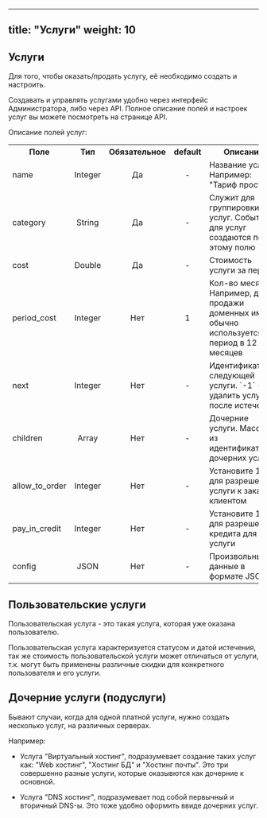 
---
title: "Услуги"
weight: 10
---

## Услуги

Для того, чтобы оказать/продать услугу, её необходимо создать и настроить.

Создавать и управлять услугами удобно через интерфейс Администратора, либо через API.
Полное описание полей и настроек услуг вы можете посмотреть на странице API.

Описание полей услуг:
<table>
<tr>
    <th>Поле</th>
    <th>Тип</th>
    <th>Обязательное</th>
    <th>default</th>
    <th>Описание</th>
</tr>
<tr>
    <td>name</td>
    <td align="center">Integer</td>
    <td align="center">Да</td>
    <td align="center">-</td>
    <td>
        Название услуги. Например: "Тариф простой"
    </td>
</tr>
<tr>
    <td>category</td>
    <td align="center">String</td>
    <td align="center">Да</td>
    <td align="center">-</td>
    <td>
        Служит для группировки услуг. События для услуг создаются по этому полю
    </td>
</tr>
<tr>
    <td>cost</td>
    <td align="center">Double</td>
    <td align="center">Да</td>
    <td align="center">-</td>
    <td>
        Стоимость услуги за период
    </td>
</tr>
<tr>
    <td>period_cost</td>
    <td align="center">Integer</td>
    <td align="center">Нет</td>
    <td align="center">1</td>
    <td>
        Кол-во месяцев. Например, для продажи доменных имён обычно используется период в 12 месяцев
    </td>
</tr>
<tr>
    <td>next</td>
    <td align="center">Integer</td>
    <td align="center">Нет</td>
    <td align="center">-</td>
    <td>
        Идентификатор следующей услуги. `-1` - удалить услугу после истечения
    </td>
</tr>
<tr>
    <td>children</td>
    <td align="center">Array</td>
    <td align="center">Нет</td>
    <td align="center">-</td>
    <td>
        Дочерние услуги. Массив из идентификаторов дочерних услуг
    </td>
</tr>
<tr>
    <td>allow_to_order</td>
    <td align="center">Integer</td>
    <td align="center">Нет</td>
    <td align="center">-</td>
    <td>
        Установите 1, для разрешения услуги к заказу клиентом
    </td>
</tr>
<tr>
    <td>pay_in_credit</td>
    <td align="center">Integer</td>
    <td align="center">Нет</td>
    <td align="center">-</td>
    <td>
        Установите 1, для разрешения кредита для услуги
    </td>
</tr>
<tr>
    <td>config</td>
    <td align="center">JSON</td>
    <td align="center">Нет</td>
    <td align="center">-</td>
    <td>
        Произвольные данные в формате JSON
    </td>
</tr>

</table>

## Пользовательские услуги

Пользовательская услуга - это такая услуга, которая уже оказана пользователю.

Пользовательская услуга характеризуется статусом и датой истечения, так же стоимость пользовательской
услуги может отличаться от услуги, т.к. могут быть применены различные скидки для конкретного пользователя и его услуги.


## Дочерние услуги (подуслуги)

Бывают случаи, когда для одной платной услуги, нужно создать несколько услуг, на различных серверах.

Например: 

- Услуга "Виртуальный хостинг", подразумевает создание таких услуг как: "Web хостинг", "Хостинг БД" и "Хостинг почты". 
Это три совершенно разные услуги, которые оказывются как дочерние к основной.

- Услуга "DNS хостинг", подразумевает под собой первычный и вторичный DNS-ы. Это тоже удобно оформить ввиде дочерних услуг.






